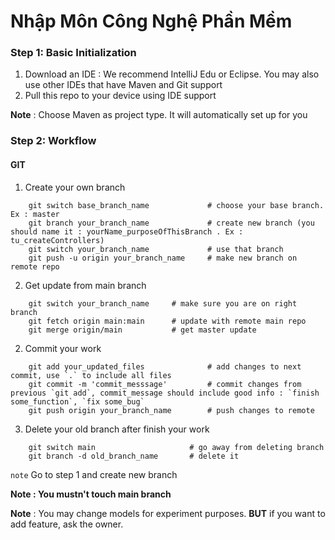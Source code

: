 # Nhập Môn Công Nghệ Phần Mềm 

### Step 1: Basic Initialization

1. Download an IDE : We recommend IntelliJ Edu or Eclipse. You may also use other IDEs that have Maven and Git support
2. Pull this repo to your device using IDE support

**Note** : Choose Maven as project type. It will automatically set up for you

### Step 2: Workflow

#### GIT

1. Create your own branch

```Console
    git switch base_branch_name             # choose your base branch. Ex : master
    git branch your_branch_name             # create new branch (you should name it : yourName_purposeOfThisBranch . Ex : tu_createControllers)
    git switch your_branch_name             # use that branch 
    git push -u origin your_branch_name     # make new branch on remote repo
```

2. Get update from main branch

```Console
    git switch your_branch_name     # make sure you are on right branch 
    git fetch origin main:main      # update with remote main repo
    git merge origin/main           # get master update
```

2. Commit your work

```Console
    git add your_updated_files              # add changes to next commit, use `.` to include all files  
    git commit -m 'commit_messsage'         # commit changes from previous `git add`, commit_message should include good info : `finish some_function`, `fix some_bug`
    git push origin your_branch_name        # push changes to remote
```

3. Delete your old branch after finish your work

```Console
    git switch main                     # go away from deleting branch
    git branch -d old_branch_name       # delete it
```

``note`` Go to step 1 and create new branch

**Note : You mustn't touch main branch**

**Note** : You may change models for experiment purposes. **BUT** if you want to add feature, ask the owner.